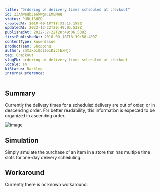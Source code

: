```yaml
---
title: "Ordering of delivery times scheduled at checkout"
id: 2ZAhWeQbJe6kWgoCEMEMWQ
status: PUBLISHED
createdAt: 2018-09-18T18:32:16.155Z
updatedAt: 2022-12-22T20:49:06.538Z
publishedAt: 2022-12-22T20:49:06.538Z
firstPublishedAt: 2018-09-18T18:39:58.480Z
contentType: knownIssue
productTeam: Shopping
author: 2mXZkbi0oi061KicTExNjo
tag: Checkout
slugEN: ordering-of-delivery-times-scheduled-at-checkout
locale: en
kiStatus: Backlog
internalReference: 
---
```


## Summary

Currently the delivery times for a scheduled delivery are out of order, or in descending order. For better readability, this information is expected to be organized in ascending order.

![image](//images.ctfassets.net/alneenqid6w5/dpGWYjydIAiC2i4qEigsm/0334f47a61fa7dcc4defe1cde08d616b/image.png)

## Simulation

Simply simulate the purchase of an item in a store that has multiple time slots for one-day delivery scheduling.

## Workaround

Currently there is no known workaround.

